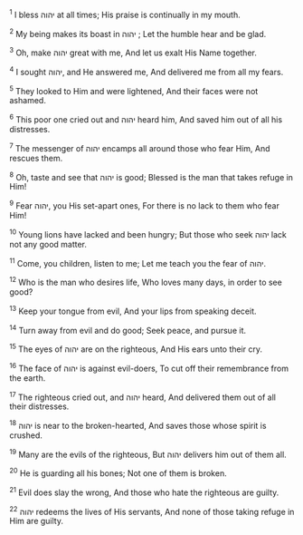 <sup>1</sup> I bless יהוה at all times; His praise is continually in my mouth.

<sup>2</sup> My being makes its boast in יהוה ; Let the humble hear and be glad.

<sup>3</sup> Oh, make יהוה great with me, And let us exalt His Name together.

<sup>4</sup> I sought יהוה, and He answered me, And delivered me from all my fears.

<sup>5</sup> They looked to Him and were lightened, And their faces were not ashamed.

<sup>6</sup> This poor one cried out and יהוה heard him, And saved him out of all his distresses.

<sup>7</sup> The messenger of יהוה encamps all around those who fear Him, And rescues them.

<sup>8</sup> Oh, taste and see that יהוה is good; Blessed is the man that takes refuge in Him!

<sup>9</sup> Fear יהוה, you His set-apart ones, For there is no lack to them who fear Him!

<sup>10</sup> Young lions have lacked and been hungry; But those who seek יהוה lack not any good matter.

<sup>11</sup> Come, you children, listen to me; Let me teach you the fear of יהוה.

<sup>12</sup> Who is the man who desires life, Who loves many days, in order to see good?

<sup>13</sup> Keep your tongue from evil, And your lips from speaking deceit.

<sup>14</sup> Turn away from evil and do good; Seek peace, and pursue it.

<sup>15</sup> The eyes of יהוה are on the righteous, And His ears unto their cry.

<sup>16</sup> The face of יהוה is against evil-doers, To cut off their remembrance from the earth.

<sup>17</sup> The righteous cried out, and יהוה heard, And delivered them out of all their distresses.

<sup>18</sup> יהוה is near to the broken-hearted, And saves those whose spirit is crushed.

<sup>19</sup> Many are the evils of the righteous, But יהוה delivers him out of them all.

<sup>20</sup> He is guarding all his bones; Not one of them is broken.

<sup>21</sup> Evil does slay the wrong, And those who hate the righteous are guilty.

<sup>22</sup> יהוה redeems the lives of His servants, And none of those taking refuge in Him are guilty.

